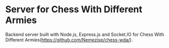 # Server for Chess With Different Armies
Backend server built with Node.js, Express.js and Socket.IO for Chess With Different Armies(https://github.com/Nemezisp/chess-wda/).
